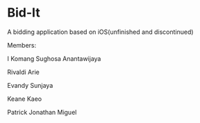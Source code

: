 # Bid-It
A bidding application based on iOS(unfinished and discontinued)

Members:

I Komang Sughosa Anantawijaya

Rivaldi Arie

Evandy Sunjaya

Keane Kaeo

Patrick Jonathan Miguel
